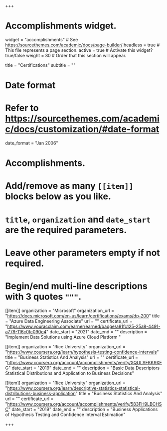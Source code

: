 +++
# Accomplishments widget.
widget = "accomplishments"  # See https://sourcethemes.com/academic/docs/page-builder/
headless = true  # This file represents a page section.
active = true  # Activate this widget? true/false
weight = 80  # Order that this section will appear.

title = "Certifications"
subtitle = ""

# Date format
#   Refer to https://sourcethemes.com/academic/docs/customization/#date-format
date_format = "Jan 2006"

# Accomplishments.
#   Add/remove as many `[[item]]` blocks below as you like.
#   `title`, `organization` and `date_start` are the required parameters.
#   Leave other parameters empty if not required.
#   Begin/end multi-line descriptions with 3 quotes `"""`.

[[item]]
  organization = "Microsoft"
  organization_url = "https://docs.microsoft.com/en-us/learn/certifications/exams/dp-200"
  title = "Azure Data Engineering Associate"
  url = ""
  certificate_url = "https://www.youracclaim.com/earner/earned/badge/a81fc125-25a8-4491-a778-116c0fc090e4"
  date_start = "2021"
  date_end = ""
  description = "Implement Data Solutions using Azure Cloud Platform "

[[item]]
  organization = "Rice University"
  organization_url = "https://www.coursera.org/learn/hypothesis-testing-confidence-intervals"
  title = "Business Statistics And Analysis"
  url = ""
  certificate_url = "https://www.coursera.org/account/accomplishments/verify/XQULSFKK9XFG"
  date_start = "2019"
  date_end = ""
  description = "Basic Data Descriptors Statistical Distributions and Application to Business Decisions"

[[item]]
  organization = "Rice University"
  organization_url = "https://www.coursera.org/learn/descriptive-statistics-statistical-distributions-business-application"
  title = "Business Statistics And Analysis"
  url = ""
  certificate_url = "https://www.coursera.org/account/accomplishments/verify/583FH9LBCHSC"
  date_start = "2019"
  date_end = ""
  description = "Business Applications of Hypothesis Testing and Confidence Interval Estimation"

+++
